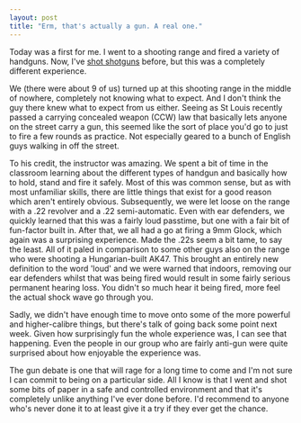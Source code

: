 ```yaml
---
layout: post
title: "Erm, that's actually a gun. A real one."
---
```

Today was a first for me. I went to a shooting range and fired a variety of
handguns. Now, I've [shot shotguns][1] before, but this was a completely
different experience.

We (there were about 9 of us) turned up at this shooting range in the middle
of nowhere, completely not knowing what to expect. And I don't think the guy
there knew what to expect from us either. Seeing as St Louis recently passed a
carrying concealed weapon (CCW) law that basically lets anyone on the street
carry a gun, this seemed like the sort of place you'd go to just to fire a few
rounds as practice. Not especially geared to a bunch of English guys walking
in off the street.

To his credit, the instructor was amazing. We spent a bit of time in the
classroom learning about the different types of handgun and basically how to
hold, stand and fire it safely. Most of this was common sense, but as with
most unfamiliar skills, there are little things that exist for a good reason
which aren't entirely obvious. Subsequently, we were let loose on the range
with a .22 revolver and a .22 semi-automatic. Even with ear defenders, we
quickly learned that this was a fairly loud passtime, but one with a fair bit
of fun-factor built in. After that, we all had a go at firing a 9mm Glock,
which again was a surprising experience. Made the .22s seem a bit tame, to say
the least. All of it paled in comparison to some other guys also on the range
who were shooting a Hungarian-built AK47. This brought an entirely new
definition to the word 'loud' and we were warned that indoors, removing our
ear defenders whilst that was being fired would result in some fairly serious
permanent hearing loss. You didn't so much hear it being fired, more feel the
actual shock wave go through you.

Sadly, we didn't have enough time to move onto some of the more powerful and
higher-calibre things, but there's talk of going back some point next week.
Given how surprisingly fun the whole experience was, I can see that happening.
Even the people in our group who are fairly anti-gun were quite surprised
about how enjoyable the experience was.

The gun debate is one that will rage for a long time to come and I'm not sure
I can commit to being on a particular side. All I know is that I went and shot
some bits of paper in a safe and controlled environment and that it's
completely unlike anything I've ever done before. I'd recommend to anyone
who's never done it to at least give it a try if they ever get the chance.

   [1]: http://photos.growse.com/2006-05-06%20-%20shooting/

